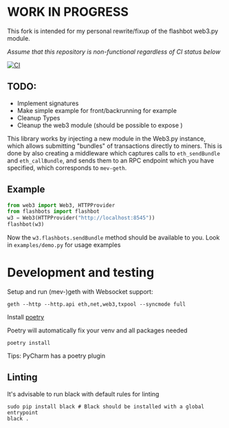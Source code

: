 # WORK IN PROGRESS
This fork is intended for my personal rewrite/fixup of the flashbot web3.py module.

*Assume that this repository is non-functional regardless of CI status below*

[![CI](https://github.com/N0K0/web3-flashbots/actions/workflows/main.yml/badge.svg?branch=master)](https://github.com/N0K0/web3-flashbots/actions/workflows/main.yml)

## TODO:
* Implement signatures
* Make simple example for front/backrunning for example
* Cleanup Types
* Cleanup the web3 module (should be possible to expose )


This library works by injecting a new module in the Web3.py instance, which allows
submitting "bundles" of transactions directly to miners. This is done by also creating
a middleware which captures calls to `eth_sendBundle` and `eth_callBundle`, and sends
them to an RPC endpoint which you have specified, which corresponds to `mev-geth`.

## Example

```python
from web3 import Web3, HTTPProvider
from flashbots import flashbot
w3 = Web3(HTTPProvider("http://localhost:8545"))
flashbot(w3)
```

Now the `w3.flashbots.sendBundle` method should be available to you. Look in `examples/demo.py` for usage examples

# Development and testing

Setup and run (mev-)geth with Websocket support:
```
geth --http --http.api eth,net,web3,txpool --syncmode full
```

Install [poetry](https://python-poetry.org/)

Poetry will automatically fix your venv and all packages needed
```
poetry install
```
Tips: PyCharm has a poetry plugin


## Linting
It's advisable to run black with default rules for linting

```
sudo pip install black # Black should be installed with a global entrypoint
black .
```

